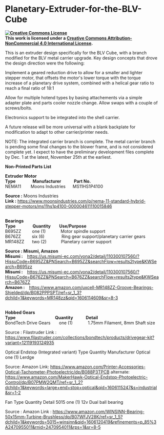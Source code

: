 # Planetary-Extruder-for-the-BLV-Cube

<B><a rel="license" href="http://creativecommons.org/licenses/by-nc/4.0/"><img alt="Creative Commons License" style="border-width:0" src="https://i.creativecommons.org/l/by-nc/4.0/88x31.png" /></a><br />This work is licensed under a <a rel="license" href="http://creativecommons.org/licenses/by-nc/4.0/">Creative Commons Attribution-NonCommercial 4.0 International License</a>.</B>


This is an extruder design specifically for the BLV Cube, with a branch modified for the BLV metal carrier upgrade.  Key design concepts that drove the design direction were the following:

Implement a geared reduction drive to allow for a smaller and lighter stepper motor, that offsets the motor's lower torque with the torque increase of a planetary drive system, combined with a helical gear ratio to reach a final ratio of 18:1

Allow for multiple hotend types by basing attachements via a simple adapter plate and parts cooler nozzle change.  Allow swaps with a couple of screws/bolts.

Electronics support to be integrated into the shell carrier.

A future release will be more universal with a blank backplate for modification to adapt to other carrier/printer needs.

NOTE:
The integrated carrier branch is complete.  The metal carrier branch is pending some final changes to the blower frame, and is not considered complete yet.
I expect to have the preliminary development files complete by Dec. 1 at the latest, November 25th at the earliest.


<B>Non-Printed Parts List</B>

<B>Extruder Motor</B><BR>
<B>Type&emsp;&emsp;&emsp;&ensp;&ensp;Manufacturer&emsp;&emsp;&ensp;&ensp;Part No.</B>          
NEMA11&nbsp;&nbsp;&nbsp;&nbsp;&nbsp;&nbsp;&nbsp;&nbsp;Moons Industries&nbsp;&nbsp;&nbsp;&nbsp;&nbsp;&nbsp;MS11HS1P4100   

<B>Source :</B>     Moons Industries<BR>
<B>Link :</B>       https://www.moonsindustries.com/p/nema-11-standard-hybrid-stepper-motors/ms11hs1p4100-000004611110015846<BR><BR>

<B>Bearings<BR>
Type&emsp;&emsp;&emsp;&emsp;Quantity&emsp;&emsp;Use/Purpose</B>                   
B695ZZ&emsp;&emsp;&nbsp;&nbsp;one (1)&emsp;&emsp;&emsp;&ensp;Motor spindle support<BR>
B676ZZ&emsp;&emsp;&nbsp;&nbsp;six (6)&emsp;&emsp;&emsp;&emsp;Ring gear support/planetary carrier gears<BR>
MR148ZZ&emsp;&nbsp;&nbsp;&nbsp;two (2)&emsp;&emsp;&nbsp;&nbsp;&nbsp;&nbsp;&nbsp;Planetary carrier support<BR>

<B>Source :     Misumi, Amazon</B><BR>
<B>Misumi :</B>&emsp;https://us.misumi-ec.com/vona2/detail/110300107560/?HissuCode=B695ZZ&PNSearch=B695ZZ&searchFlow=results2type&KWSearch=B695zz<BR>
<B>Misumi :</B>&emsp;https://us.misumi-ec.com/vona2/detail/110300107560/?HissuCode=B676ZZ&PNSearch=B676ZZ&searchFlow=results2type&KWSearch=B676ZZ<BR>
<B>Amazon :</B>&emsp;https://www.amazon.com/uxcell-MR148ZZ-Groove-Bearings-Shielded/dp/B082PPPSPT/ref=sr_1_3?dchild=1&keywords=MR148zz&qid=1606114609&sr=8-3<BR><BR>

<B>Hobbed Gears<BR>
Type&emsp;&emsp;&emsp;&emsp;&emsp;&emsp;&emsp;&emsp;&emsp;&nbsp;Quantity&emsp;&emsp;&emsp;Detail</B><BR>
BondTech Drive Gears&emsp;&emsp;one (1)&emsp;&emsp;&emsp;&nbsp;&nbsp;1.75mm Filament, 8mm Shaft size

Source :     Filastruder
Link :       https://www.filastruder.com/collections/bondtech/products/drivegear-kit?variant=12119193124935


Optical Endstop (Integrated variant)
Type         Quantity      Manufacturer
Optical      one (1)       Lerdge

Source:      Amazon
Link:        https://www.amazon.com/Printer-Accessories-Optical-Tachometer-Photoelectric/dp/B088P3TPCB
alternate:   https://www.amazon.com/MakerHawk-Optical-Endstop-Photoelectric-Control/dp/B07PMW2QMT/ref=sr_1_2?dchild=1&keywords=large+end+stop+optical&qid=1606115247&s=industrial&sr=1-2

Fan
Type         Quantity   Detail
5015         one (1)    12v Dual ball bearing

Source :     Amazon
Link :       https://www.amazon.com/WINSINN-Bearing-50x15mm-Turbine-Brushless/dp/B07WFJV28K/ref=sr_1_5?dchild=1&keywords=5015+winsinn&qid=1606120419&refinements=p_85%3A2470955011&rnid=2470954011&rps=1&sr=8-5

